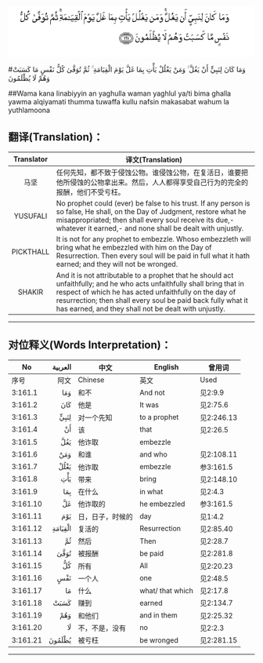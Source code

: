 ![003:161](images/003_161.gif)

#وَمَا كَانَ لِنَبِيٍّ أَنْ يَغُلَّ ۚ وَمَنْ يَغْلُلْ يَأْتِ بِمَا غَلَّ يَوْمَ الْقِيَامَةِ ۚ ثُمَّ تُوَفَّىٰ كُلُّ نَفْسٍ مَا كَسَبَتْ وَهُمْ لَا يُظْلَمُونَ 

##Wama kana linabiyyin an yaghulla waman yaghlul ya/ti bima ghalla yawma alqiyamati thumma tuwaffa kullu nafsin makasabat wahum la yuthlamoona 

## 翻译(Translation)：

| Translator | 译文(Translation)                                            |
| :--------: | ------------------------------------------------------------ |
|    马坚    | 任何先知，都不致于侵蚀公物。谁侵蚀公物，在复活日，谁要把他所侵蚀的公物拿出来。然后，人人都得享受自己行为的完全的报酬，他们不受亏枉。 |
|  YUSUFALI  | No prophet could (ever) be false to his trust. If any person is so false, He shall, on the Day of Judgment, restore what he misappropriated; then shall every soul receive its due,- whatever it earned,- and none shall be dealt with unjustly. |
| PICKTHALL  | It is not for any prophet to embezzle. Whoso embezzleth will bring what he embezzled with him on the Day of Resurrection. Then every soul will be paid in full what it hath earned; and they will not be wronged. |
|   SHAKIR   | And it is not attributable to a prophet that he should act unfaithfully; and he who acts unfaithfully shall bring that in respect of which he has acted unfaithfully on the day of resurrection; then shall every soul be paid back fully what it has earned, and they shall not be dealt with unjustly. |

---

## 对位释义(Words Interpretation)：

| No   | العربية | 中文    | English | 曾用词 |
| ---- | ------: | ------- | ------- | ------ |
| 序号 |    阿文 | Chinese | 英文    | Used   |
| 3:161.1  | وَمَا     | 和不             | And not          | 见2:9.9    |
| 3:161.2  | كَانَ     | 他是             | It was           | 见2:75.6   |
| 3:161.3  | لِنَبِيٍّ    | 对一个先知       | to a prophet     | 见2:246.13 |
| 3:161.4  | أَنْ      | 该               | that             | 见2:26.5   |
| 3:161.5  | يَغُلَّ     | 他诈取           | embezzle         |            |
| 3:161.6  | وَمَنْ     | 和谁             | and who          | 见2:108.11 |
| 3:161.7  | يَغْلُلْ    | 他诈取           | embezzle         | 参3:161.5  |
| 3:161.8  | يَأْتِ     | 带来             | bring            | 见2:148.10 |
| 3:161.9  | بِمَا     | 在什么           | in what          | 见2:4.3    |
| 3:161.10 | غَلَّ      | 他诈取的         | he embezzled     | 参3:161.5  |
| 3:161.11 | يَوْمَ     | 日，日子，时候的 | day              | 见1:4.2    |
| 3:161.12 | الْقِيَامَةِ | 复活的           | Resurrection     | 见2:85.40  |
| 3:161.13 | ثُمَّ      | 然后             | Then             | 见2:28.7   |
| 3:161.14 | تُوَفَّىٰ    | 被报酬           | be paid          | 见2:281.8  |
| 3:161.15 | كُلُّ      | 所有             | All              | 见2:20.23  |
| 3:161.16 | نَفْسٍ     | 一个人           | one              | 见2:48.5   |
| 3:161.17 | مَا      | 什么             | what/ that which | 见2:17.8   |
| 3:161.18 | كَسَبَتْ    | 赚到             | earned           | 见2:134.7  |
| 3:161.19 | وَهُمْ     | 和他们           | and in them      | 见2:25.32  |
| 3:161.20 | لَا      | 不，不是，没有   | no               | 见2:2.3    |
| 3:161.21 | يُظْلَمُونَ  | 被亏枉           | be wronged       | 见2:281.15 |

---

